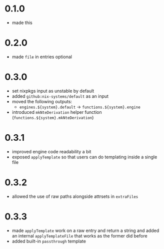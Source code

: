 # 0.1.0
- made this

# 0.2.0
- made `file` in entries optional

# 0.3.0
- set nixpkgs input as unstable by default
- added `github:nix-systems/default` as an input
- moved the following outputs:
    - `engines.${system}.default` -> `functions.${system}.engine`
- introduced `mkNteDerivation` helper function (`functions.${system}.mkNteDerivation`)

# 0.3.1
- improved engine code readability a bit
- exposed `applyTemplate` so that users can do templating inside a single file

# 0.3.2
- allowed the use of raw paths alongside attrsets in `extraFiles`

# 0.3.3
- made `applyTemplate` work on a raw entry and return a string
  and added an internal `applyTemplateFile` that works as the former did before
- added built-in `passthrough` template
